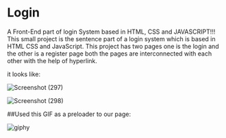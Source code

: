 # Login
A Front-End part of login System based in HTML, CSS and JAVASCRIPT!!!
This small project is the sentence part of a login system which is based in HTML CSS and JavaScript. This project has two pages one
is the login and the other is a register page both the pages are interconnected with each other with the help of hyperlink.

it looks like:

![Screenshot (297)](https://user-images.githubusercontent.com/37897749/54881715-b0288b80-4e78-11e9-8811-495d36902c4a.png)


![Screenshot (298)](https://user-images.githubusercontent.com/37897749/54881717-b3bc1280-4e78-11e9-8f2c-958e628886a7.png)


##Used this GIF as a preloader to our page:

![giphy](https://user-images.githubusercontent.com/37897749/55344908-48072480-54cc-11e9-996d-4e2e03f728f7.gif)

